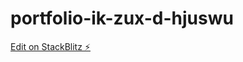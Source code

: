 # portfolio-ik-zux-d-hjuswu

[Edit on StackBlitz ⚡️](https://stackblitz.com/edit/portfolio-ik-zux-d-hjuswu)